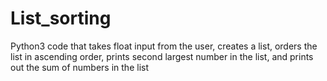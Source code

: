 # List_sorting
Python3 code that takes float input from the user, creates a list, orders the list in ascending order, prints second largest number in the list, and prints out the sum of numbers in the list

